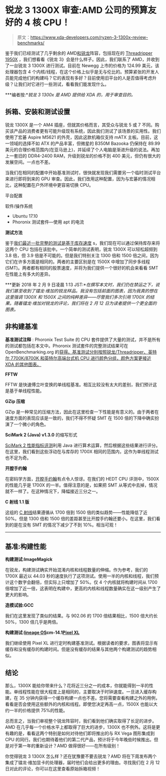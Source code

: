 # 锐龙 3 1300X 审查:AMD 公司的预算友好的 4 核 CPU！

> 原文：<https://www.xda-developers.com/ryzen-3-1300x-review-benchmarks/>

鉴于我们已经测试了几乎剩余的 AMD[和锐龙](https://www.xda-developers.com/xda-takes-on-ryzen-in-depth-look-of-amds-new-processors-on-the-linux-side/)阵容，包括现在的 [Threadripper 1950X](https://www.xda-developers.com/test-ryzen-intel-amd-core-x-threadripper/) ，我们想看看《锐龙 3》会是什么样子。因此，我们联系了 AMD，并收到了一台锐龙 3 1300X 进行测试。目前在 Newegg 上市的价格为 124.99 美元，该处理器包含 4 个内核/线程，在这个价格上似乎是无与伦比的。预算紧张的开发人员能完成他们的构建吗？它的表现有多好？目前使用旧平台的人是否值得考虑升级？让我们对它进行一些测试，看看我们能发现什么。

***编者按:**锐龙 3 1300x 是 AMD 提供给 XDA 的，用于审查目的。*

## 拆箱、安装和测试设置

锐龙 1300X 是一个 AM4 插座，但就其价格而言，其受众与锐龙 5 或 7 不同。购买该产品的消费者更有可能升级现有系统，因此我们测试了该场景的实用性。我们使用了宏碁 Aspire M5621 的外壳，因此这款机箱仅支持 mATX 主板。目前，这一领域的选择不如 ATX 的产品丰富，但微星的 B350M Bazooka 仍保持在 89.99 美元的合理价格范围内(在亚马逊上)，并延续了个人电脑是渐进升级的说法。再加上一套旧的 DDR4-2400 RAM，升级到锐龙的价格不到 400 美元，但仍有很大的发展空间。一点也不差。

当我们在相同的配置中开始基准测试时，很快就发现我们需要另一个临时测试平台来进行即将到来的 GPU 审查。因此，我们改用这种配置，因为与宏碁的情况相比，这种配置在户外环境中更容易切换 CPU。

平台配置

软件/操作系统

*   Ubuntu 17.10
*   Phoronix 测试套件—使用 apt 的电流

**测试方法**

鉴于[我们最近一批完整的测试是基于库存速度](https://www.xda-developers.com/test-ryzen-intel-amd-core-x-threadripper/) s，我们现在可以通过保持库存来将这两个 CPU 包括在该批中。一个简单的测试表明，锐龙 1300X 可以轻松超频到 3.8 倍，但 3.9 倍是不可能的。但是我们特别关注 1300 倍和 1500 倍之间，因为它们在许多方面是相同的。两者的主要区别是在 1500X 中增加了同步多线程(SMT)。两者都有相同的股票速度，并将为我们提供一个很好的机会来看看 SMT 在性能上有多大的差异。

***更新 2018 年 2 月 9 日凌晨 1:13 JST:**在撰写本文时，我们仍在禁运之下，说我们甚至收到了镭龙·维加的锐龙样品。我没有包括前面的图表，因为我真的想在这里强调 1300X 和 1500X 之间的纯粹差异——尽管我们多次引用 1700X 的结果。随着镭龙·维加对锐龙的评论，我们将在 2 月 12 日为读者提供一个更全面的图表。*

## 非构建基准

**基准测试注释** : Phoronix Test Suite 的 CPU 套件提供了大量的测试，并不是所有的测试都包括在本文中。Phoronix 测试套件的完整测试结果可在 OpenBenchmarking.org 的[获得。基准测试分别按照锐龙/Threadripper、英特尔 7700K/8700K 和英特尔高端台式机 CPU 进行颜色分组，颜色方案更接近 XDA 的其他图表。](http://openbenchmarking.org/result/1711179-GARW-SHANNON77,1711195-GARW-HEDTAVA34,1711207-GARW-7700KST25,1711222-GARW-HEDTAVA66,1711235-GARW-6950XST29,1711257-GARW-7920XST63,1712045-GARW-7940XST31,1712109-GARW-7960XST74,1712119-GARW-7980XES26,1712134-GARW-7800XST08,1712170-GARW-7900XST88)

**FFTW**

FFTW 是快速傅立叶变换的单线程基准。相互比较没有太大的差别，我们预计这是基于单线程性能。

**GZip 压缩**

GZip 是一种常见的压缩方法，因此在这里检查一下性能是有意义的。由于两者在速度方面的表现应该是一致的，我们不得不怀疑 SMT 在 1500 倍的下降中确实扮演了一个微小的角色。

**SciMark 2 (Java) v1.3.0** 的缩写形式

[SciMark 2 性能指标评测](http://math.nist.gov/scimark2/)利用 Java 进行算术运算，然后根据这些结果进行评分。在这里，我们看到这些浮动在与库存的 1700X 相同的范围内，这作为单线程测试也不足为奇。

**开膛手约翰**

在密码学方面，[开膛手约翰](http://www.openwall.com/john/)有点令人惊讶。在我们的 HEDT CPU 评测中，1500X 的性能几乎是 1700X 的一半。值得注意的是，如果把 SMT 从等式中去掉，情况就不一样了。在这种情况下，降幅接近三分之一。

**C 射线 1.1 版**

这组的 [C 射线](https://openbenchmarking.org/test/pts/c-ray-1.1.0)结果遵循从 1700 倍到 1500 倍的类似趋势——性能降低了近 50%。但是 1300 倍和 1500 倍的差距甚至比开膛手约翰还要小。在这里，我们看到的是在没有 SMT 的情况下减少了不到 10%。相当可观！

* * *

## 基准:构建性能

**构建测试:ImageMagick**

在锐龙，构建测试确实开始混淆内核和线程数量的伸缩。作为参考，我们的 1700X 最近以 44.03 秒的速度执行了这项测试。使用一半的内核和线程，我们预计这个数字会翻倍，但实际上只增加了 50%。仅 4 个内核就将构建时间从 1700 倍增加了近一倍，这表明在构建中，更高的内核和线程数量确实在这一级别产生了更大的影响。

**造模试验:GCC**

我们在这里发现了类似的结果。与 902.06 的 1700 倍结果相比，1500 倍大约长 50%，1300 倍几乎是两倍。

**构建测试:[lineage OS](https://forum.xda-developers.com/lineage)cm-14.1[Pixel XL](https://forum.xda-developers.com/pixel-xl)**

我们继续使用 Pixel XL 进行定时构建基准测试。根据读者的要求，图表将显示有缓存和没有缓存的构建时间。但是没有缓存的结果与其他两个构建测试的趋势相似。

## 结论

那么，1300X 能给你带来什么？花将近三分之一的成本，你就能得到一半的性能。单线程性能在很大程度上是相同的，主要取决于时钟速度。一旦进入缓存构建，在 35 分钟内获得一个缓存构建一点也不差。您将需要查看构建之外的用例，看看是否会使用这些额外的内核和线程。即使您决定再高一点，1500X 也能以大约一半的价格提供 75%的性能。

总而言之，当我们审视整个锐龙阵容时，我们看到他们确实取得了长足的进步。AMD 在几乎每一个价格水平上都取得了巨大的进步，1300X 也不例外。这将是更有趣的是，看看这两个特别是如何对待他们即将推出的与 RX Vega 图形集成到 CPU 的同行。我们也期待着他们的第二代产品，预计将于今年晚些时候推出。但是对于第一年的重新设计？AMD 做得很好——在所有级别！

你觉得锐龙 3 1300X 怎么样？还在犹豫要不要去锐龙？AMD 将在下周发布两个集成了镭龙·维加显卡的处理器，届时他们会给出更多的理由。寻找我们在 2 月 12 日对此的评论，你可以在这里查看原始拆箱视频！